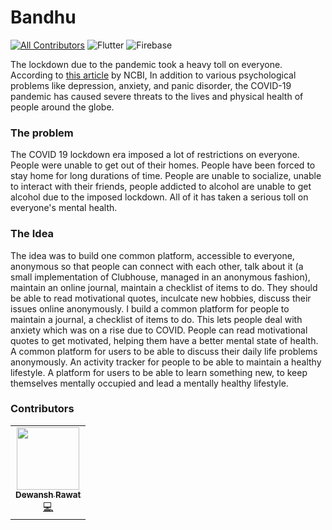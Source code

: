 # Bandhu

[![All Contributors](https://img.shields.io/badge/all_contributors-1-orange.svg?style=flat-square)](#contributors-)
![Flutter](https://img.shields.io/badge/Flutter-%2302569B.svg?style=for-the-badge&logo=Flutter&logoColor=white)
![Firebase](https://img.shields.io/badge/firebase-%23039BE5.svg?style=for-the-badge&logo=firebase)

The lockdown due to the pandemic took a heavy toll on everyone. According to [this article](https://www.ncbi.nlm.nih.gov/pmc/articles/PMC7151434/) by NCBI, In addition to various psychological problems like depression, anxiety, and panic disorder, the COVID-19 pandemic has caused severe threats to the lives and physical health of people around the globe.

### The problem
The COVID 19 lockdown era imposed a lot of restrictions on everyone. People were unable to get out of their homes. People have been forced to stay home for long durations of time. People are unable to socialize, unable to interact with their friends, people addicted to alcohol are unable to get alcohol due to the imposed lockdown. All of it has taken a serious toll on everyone's mental health.

### The Idea
The idea was to build one common platform, accessible to everyone, anonymous so that people can connect with each other, talk about it (a small implementation of Clubhouse, managed in an anonymous fashion), maintain an online journal, maintain a checklist of items to do. They should be able to read motivational quotes, inculcate new hobbies, discuss their issues online anonymously. I build a common platform for people to maintain a journal, a checklist of items to do. This lets people deal with anxiety which was on a rise due to COVID. People can read motivational quotes to get motivated, helping them have a better mental state of health. A common platform for users to be able to discuss their daily life problems anonymously. An activity tracker for people to be able to maintain a healthy lifestyle. A platform for users to be able to learn something new, to keep themselves mentally occupied and lead a mentally healthy lifestyle.

### Contributors

<table>
  <tr>
    <td align="center"><a href="https://dewanshrawat.in"><img src="https://avatars0.githubusercontent.com/u/17003127?v=4" width="100px;" alt=""/><br /><sub><b>Dewansh Rawat</b></sub></a><br /><a href="https://github.com/devfolioco/react-otp-input/issues?q=author%3Adewanshrawat15" title="Maintainer">💻</a></td>

  </tr>
</table>
